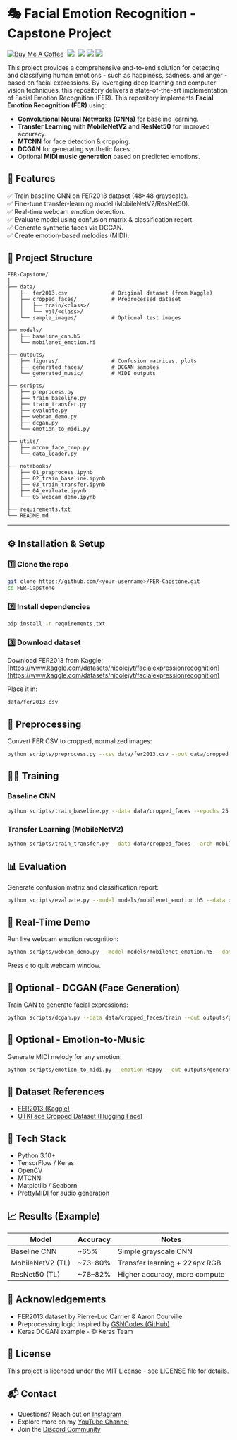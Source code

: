 # 🎭 Facial Emotion Recognition - Capstone Project
[![Buy Me A Coffee](https://img.shields.io/open-vsx/stars/redhat/java?color=D8B024&label=buy%20me%20a%20coffee&style=flat)](https://www.buymeacoffee.com/utsanjan)‎ ‎
[![](https://dcbadge.limes.pink/api/server/uavTPkr?style=flat)](https://discord.gg/ZuuWJm7MR3)‎ ‎ 
[![](https://img.shields.io/github/license/utsanjan/Emotion-Recognition?logoColor=red&style=flat)](https://github.com/utsanjan/Emotion-Recognition/blob/main/LICENSE)‎ ‎
[![](https://img.shields.io/github/languages/count/utsanjan/Emotion-Recognition?style=flat)](https://github.com/utsanjan/Emotion-Recognition/search?l=shell)‎ ‎
[![](https://img.shields.io/github/languages/top/utsanjan/Emotion-Recognition?color=light%20green&style=flat)](https://github.com/utsanjan/Emotion-Recognition)‎ ‎

This project provides a comprehensive end-to-end solution for detecting and classifying human emotions - such as happiness, sadness, and anger - based on facial expressions. By leveraging deep learning and computer vision techniques, this repository delivers a state-of-the-art implementation of Facial Emotion Recognition (FER). This repository implements **Facial Emotion Recognition (FER)** using:
- **Convolutional Neural Networks (CNNs)** for baseline learning.
- **Transfer Learning** with **MobileNetV2** and **ResNet50** for improved accuracy.
- **MTCNN** for face detection & cropping.
- **DCGAN** for generating synthetic faces.
- Optional **MIDI music generation** based on predicted emotions.

## 🧩 Features
✅ Train baseline CNN on FER2013 dataset (48×48 grayscale).  
✅ Fine-tune transfer-learning model (MobileNetV2/ResNet50).  
✅ Real-time webcam emotion detection.  
✅ Evaluate model using confusion matrix & classification report.  
✅ Generate synthetic faces via DCGAN.  
✅ Create emotion-based melodies (MIDI).

## 📂 Project Structure
```
FER-Capstone/
│
├── data/
│   ├── fer2013.csv              # Original dataset (from Kaggle)
│   ├── cropped_faces/           # Preprocessed dataset
│   │   ├── train/<class>/
│   │   └── val/<class>/
│   └── sample_images/           # Optional test images
│
├── models/
│   ├── baseline_cnn.h5
│   └── mobilenet_emotion.h5
│
├── outputs/
│   ├── figures/                 # Confusion matrices, plots
│   ├── generated_faces/         # DCGAN samples
│   └── generated_music/         # MIDI outputs
│
├── scripts/
│   ├── preprocess.py
│   ├── train_baseline.py
│   ├── train_transfer.py
│   ├── evaluate.py
│   ├── webcam_demo.py
│   ├── dcgan.py
│   └── emotion_to_midi.py
│
├── utils/
│   ├── mtcnn_face_crop.py
│   └── data_loader.py
│
├── notebooks/
│   ├── 01_preprocess.ipynb
│   ├── 02_train_baseline.ipynb
│   ├── 03_train_transfer.ipynb
│   ├── 04_evaluate.ipynb
│   └── 05_webcam_demo.ipynb
│
├── requirements.txt
└── README.md
```

---

## ⚙️ Installation & Setup

### 1️⃣ Clone the repo
```bash
git clone https://github.com/<your-username>/FER-Capstone.git
cd FER-Capstone
```

### 2️⃣ Install dependencies
```bash
pip install -r requirements.txt
```

### 3️⃣ Download dataset
Download FER2013 from Kaggle:  
[https://www.kaggle.com/datasets/nicolejyt/facialexpressionrecognition](https://www.kaggle.com/datasets/nicolejyt/facialexpressionrecognition)

Place it in:
```bash
data/fer2013.csv
```

## 🧠 Preprocessing
Convert FER CSV to cropped, normalized images:
```bash
python scripts/preprocess.py --csv data/fer2013.csv --out data/cropped_faces --target-size 224 --use-mtcnn
```

## 🏋️‍♂️ Training

### Baseline CNN
```bash
python scripts/train_baseline.py --data data/cropped_faces --epochs 25 --batch 64
```

### Transfer Learning (MobileNetV2)
```bash
python scripts/train_transfer.py --data data/cropped_faces --arch mobilenet --epochs 30 --input-size 224
```

## 📊 Evaluation
Generate confusion matrix and classification report:
```bash
python scripts/evaluate.py --model models/mobilenet_emotion.h5 --data data/cropped_faces/val
```

## 🎥 Real-Time Demo
Run live webcam emotion recognition:
```bash
python scripts/webcam_demo.py --model models/mobilenet_emotion.h5 --data-dir data/cropped_faces --input-size 224
```
Press `q` to quit webcam window.

## 🧬 Optional - DCGAN (Face Generation)
Train GAN to generate facial expressions:
```bash
python scripts/dcgan.py --data data/cropped_faces/train --out outputs/generated_faces --epochs 20000
```

## 🎵 Optional - Emotion-to-Music
Generate MIDI melody for any emotion:
```bash
python scripts/emotion_to_midi.py --emotion Happy --out outputs/generated_music/happy.mid
```

## 🧾 Dataset References
- [FER2013 (Kaggle)](https://www.kaggle.com/datasets/nicolejyt/facialexpressionrecognition)
- [UTKFace Cropped Dataset (Hugging Face)](https://huggingface.co/datasets/UTKFace)

## 🧪 Tech Stack
- Python 3.10+
- TensorFlow / Keras
- OpenCV
- MTCNN
- Matplotlib / Seaborn
- PrettyMIDI for audio generation

## 📈 Results (Example)
| Model              | Accuracy       | Notes                              |
|--------------------|----------------|------------------------------------|
| Baseline CNN       | ~65%           | Simple grayscale CNN               |
| MobileNetV2 (TL)   | ~73–80%        | Transfer learning + 224px RGB      |
| ResNet50 (TL)      | ~78–82%        | Higher accuracy, more compute      |

## 🤝 Acknowledgements
- FER2013 dataset by Pierre-Luc Carrier & Aaron Courville
- Preprocessing logic inspired by [GSNCodes (GitHub)](https://github.com/GSNCodes)
- Keras DCGAN example - © Keras Team

## 📜 License
This project is licensed under the MIT License - see LICENSE file for details.

## 📬 Contact
- Questions? Reach out on [Instagram](https://www.instagram.com/utsanjan/)
- Explore more on my [YouTube Channel](https://www.youtube.com/DopeSatan)
- Join the [Discord Community](https://discord.gg/ZuuWJm7MR3)